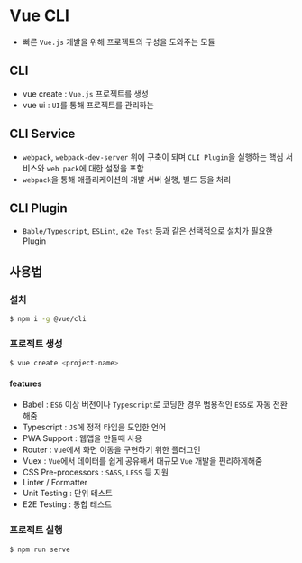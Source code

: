# Vue CLI
- 빠른 `Vue.js` 개발을 위해 프로젝트의 구성을 도와주는 모듈

## CLI
- vue create : `Vue.js` 프로젝트를 생성
- vue ui : `UI`를 통해 프로젝트를 관리하는 

## CLI Service
- `webpack`, `webpack-dev-server` 위에 구축이 되며 `CLI Plugin`을 실행하는 핵심 서비스와 `web pack`에 대한 설정을 포함
- `webpack`을 통해 애플리케이션의 개발 서버 실행, 빌드 등을 처리

## CLI Plugin
- `Bable/Typescript`, `ESLint`, `e2e Test` 등과 같은 선택적으로 설치가 필요한 Plugin

## 사용법

### 설치
```bash
$ npm i -g @vue/cli
```

### 프로젝트 생성
```bash
$ vue create <project-name>
```

#### features
- Babel : `ES6` 이상 버전이나 `Typescript`로 코딩한 경우 범용적인 `ES5`로 자동 전환해줌
- Typescript : `JS`에 정적 타입을 도입한 언어
- PWA Support : 웹앱을 만들때 사용
- Router : `Vue`에서 화면 이동을 구현하기 위한 플러그인
- Vuex : `Vue`에서 데이터를 쉽게 공유해서 대규모 `Vue` 개발을 편리하게해줌
- CSS Pre-processors : `SASS`, `LESS` 등 지원
- Linter / Formatter
- Unit Testing : 단위 테스트
- E2E Testing : 통합 테스트

### 프로젝트 실행
```bash
$ npm run serve
```
